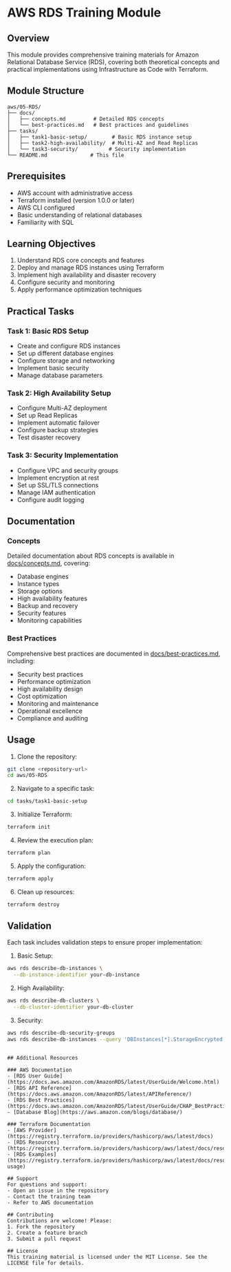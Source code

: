 # AWS RDS Training Module

## Overview
This module provides comprehensive training materials for Amazon Relational Database Service (RDS), covering both theoretical concepts and practical implementations using Infrastructure as Code with Terraform.

## Module Structure
```
aws/05-RDS/
├── docs/
│   ├── concepts.md         # Detailed RDS concepts
│   └── best-practices.md   # Best practices and guidelines
├── tasks/
│   ├── task1-basic-setup/        # Basic RDS instance setup
│   ├── task2-high-availability/  # Multi-AZ and Read Replicas
│   └── task3-security/          # Security implementation 
└── README.md              # This file
```

## Prerequisites
- AWS account with administrative access
- Terraform installed (version 1.0.0 or later)
- AWS CLI configured
- Basic understanding of relational databases
- Familiarity with SQL

## Learning Objectives
1. Understand RDS core concepts and features
2. Deploy and manage RDS instances using Terraform
3. Implement high availability and disaster recovery
4. Configure security and monitoring
5. Apply performance optimization techniques

## Practical Tasks

### Task 1: Basic RDS Setup
- Create and configure RDS instances
- Set up different database engines
- Configure storage and networking
- Implement basic security
- Manage database parameters

### Task 2: High Availability Setup
- Configure Multi-AZ deployment
- Set up Read Replicas
- Implement automatic failover
- Configure backup strategies
- Test disaster recovery

### Task 3: Security Implementation
- Configure VPC and security groups
- Implement encryption at rest
- Set up SSL/TLS connections
- Manage IAM authentication
- Configure audit logging

## Documentation

### Concepts
Detailed documentation about RDS concepts is available in [docs/concepts.md](docs/concepts.md), covering:
- Database engines
- Instance types
- Storage options
- High availability features
- Backup and recovery
- Security features
- Monitoring capabilities

### Best Practices
Comprehensive best practices are documented in [docs/best-practices.md](docs/best-practices.md), including:
- Security best practices
- Performance optimization
- High availability design
- Cost optimization
- Monitoring and maintenance
- Operational excellence
- Compliance and auditing

## Usage

1. Clone the repository:
```bash
git clone <repository-url>
cd aws/05-RDS
```

2. Navigate to a specific task:
```bash
cd tasks/task1-basic-setup
```

3. Initialize Terraform:
```bash
terraform init
```

4. Review the execution plan:
```bash
terraform plan
```

5. Apply the configuration:
```bash
terraform apply
```

6. Clean up resources:
```bash
terraform destroy
```

## Validation

Each task includes validation steps to ensure proper implementation:

1. Basic Setup:
```bash
aws rds describe-db-instances \
  --db-instance-identifier your-db-instance
```

2. High Availability:
```bash
aws rds describe-db-clusters \
  --db-cluster-identifier your-db-cluster
```

3. Security:
```bash
aws rds describe-db-security-groups
aws rds describe-db-instances --query 'DBInstances[*].StorageEncrypted'
```
```

## Additional Resources

### AWS Documentation
- [RDS User Guide](https://docs.aws.amazon.com/AmazonRDS/latest/UserGuide/Welcome.html)
- [RDS API Reference](https://docs.aws.amazon.com/AmazonRDS/latest/APIReference/)
- [RDS Best Practices](https://docs.aws.amazon.com/AmazonRDS/latest/UserGuide/CHAP_BestPractices.html)
- [Database Blog](https://aws.amazon.com/blogs/database/)

### Terraform Documentation
- [AWS Provider](https://registry.terraform.io/providers/hashicorp/aws/latest/docs)
- [RDS Resources](https://registry.terraform.io/providers/hashicorp/aws/latest/docs/resources/db_instance)
- [RDS Examples](https://registry.terraform.io/providers/hashicorp/aws/latest/docs/resources/db_instance#example-usage)

## Support
For questions and support:
- Open an issue in the repository
- Contact the training team
- Refer to AWS documentation

## Contributing
Contributions are welcome! Please:
1. Fork the repository
2. Create a feature branch
3. Submit a pull request

## License
This training material is licensed under the MIT License. See the LICENSE file for details. 